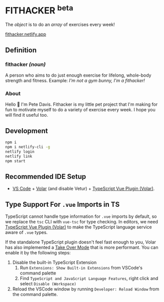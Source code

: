 # FITHACKER <sup>beta</sup>

The _object_ is to do an _array_ of exercises every week!

[fithacker.netlify.app](https://fithacker.netlify.app)

## Definition

### fithacker _(noun)_

A person who aims to do just enough exercise for lifelong, whole-body strength and fitness.
Example: _I'm not a gym bunny, I'm a fithacker!_

### About

Hello 👋 I'm Pete Davis. Fithacker is my little pet project that I'm making for fun to motivate myself to do a variety of exercise every week. I hope you will find it useful too.

## Development

```bash
npm i
npm i netlify-cli -g
netlify login
netlify link
npm start
```

## Recommended IDE Setup

-   [VS Code](https://code.visualstudio.com/) + [Volar](https://marketplace.visualstudio.com/items?itemName=Vue.volar) (and disable Vetur) + [TypeScript Vue Plugin (Volar)](https://marketplace.visualstudio.com/items?itemName=Vue.vscode-typescript-vue-plugin).

## Type Support For `.vue` Imports in TS

TypeScript cannot handle type information for `.vue` imports by default, so we replace the `tsc` CLI with `vue-tsc` for type checking. In editors, we need [TypeScript Vue Plugin (Volar)](https://marketplace.visualstudio.com/items?itemName=Vue.vscode-typescript-vue-plugin) to make the TypeScript language service aware of `.vue` types.

If the standalone TypeScript plugin doesn't feel fast enough to you, Volar has also implemented a [Take Over Mode](https://github.com/johnsoncodehk/volar/discussions/471#discussioncomment-1361669) that is more performant. You can enable it by the following steps:

1. Disable the built-in TypeScript Extension
    1. Run `Extensions: Show Built-in Extensions` from VSCode's command palette
    2. Find `TypeScript and JavaScript Language Features`, right click and select `Disable (Workspace)`
2. Reload the VSCode window by running `Developer: Reload Window` from the command palette.
